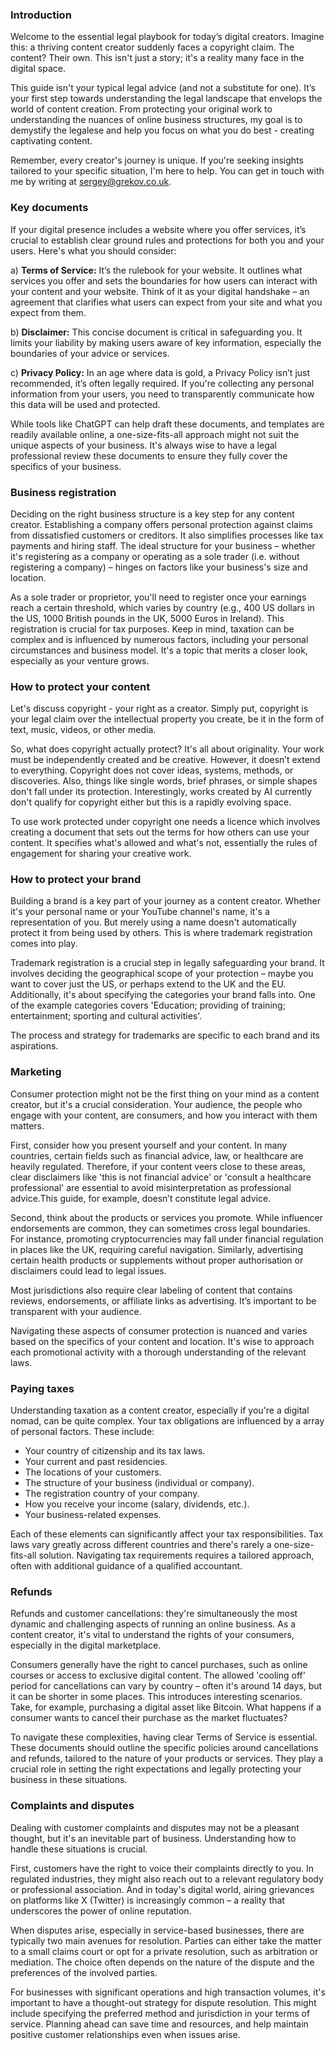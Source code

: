 ### Introduction 

Welcome to the essential legal playbook for today’s digital creators. Imagine this: a thriving content creator suddenly faces a copyright claim. The content? Their own. This isn't just a story; it's a reality many face in the digital space.

This guide isn't your typical legal advice (and not a substitute for one). It’s your first step towards understanding the legal landscape that envelops the world of content creation. From protecting your original work to understanding the nuances of online business structures, my goal is to demystify the legalese and help you focus on what you do best - creating captivating content.

Remember, every creator's journey is unique. If you're seeking insights tailored to your specific situation, I'm here to help. You can get in touch with me by writing at sergey@grekov.co.uk. 

### Key documents 

If your digital presence includes a website where you offer services, it’s crucial to establish clear ground rules and protections for both you and your users. Here's what you should consider:

a) **Terms of Service:** It’s the rulebook for your website. It outlines what services you offer and sets the boundaries for how users can interact with your content and your website. Think of it as your digital handshake – an agreement that clarifies what users can expect from your site and what you expect from them.

b) **Disclaimer:** This concise document is critical in safeguarding you. It limits your liability by making users aware of key information, especially the boundaries of your advice or services.

c) **Privacy Policy:** In an age where data is gold, a Privacy Policy isn’t just recommended, it’s often legally required. If you're collecting any personal information from your users, you need to transparently communicate how this data will be used and protected.

While tools like ChatGPT can help draft these documents, and templates are readily available online, a one-size-fits-all approach might not suit the unique aspects of your business. It's always wise to have a legal professional review these documents to ensure they fully cover the specifics of your business.

### Business registration 

Deciding on the right business structure is a key step for any content creator. Establishing a company offers personal protection against claims from dissatisfied customers or creditors. It also simplifies processes like tax payments and hiring staff. The ideal structure for your business – whether it's registering as a company or operating as a sole trader (i.e. without registering a company) – hinges on factors like your business's size and location.

As a sole trader or proprietor, you'll need to register once your earnings reach a certain threshold, which varies by country (e.g., 400 US dollars in the US, 1000 British pounds in the UK, 5000 Euros in Ireland). This registration is crucial for tax purposes. Keep in mind, taxation can be complex and is influenced by numerous factors, including your personal circumstances and business model. It's a topic that merits a closer look, especially as your venture grows.

### How to protect your content 

Let's discuss copyright - your right as a creator. Simply put, copyright is your legal claim over the intellectual property you create, be it in the form of text, music, videos, or other media.

So, what does copyright actually protect? It's all about originality. Your work must be independently created and be creative. However, it doesn’t extend to everything. Copyright does not cover ideas, systems, methods, or discoveries. Also, things like single words, brief phrases, or simple shapes don't fall under its protection. Interestingly, works created by AI currently don't qualify for copyright either but this is a rapidly evolving space.

To use work protected under copyright one needs a licence which involves creating a document that sets out the terms for how others can use your content. It specifies what's allowed and what's not, essentially the rules of engagement for sharing your creative work.

### How to protect your brand  

Building a brand is a key part of your journey as a content creator. Whether it's your personal name or your YouTube channel's name, it's a representation of you. But merely using a name doesn't automatically protect it from being used by others. This is where trademark registration comes into play.

Trademark registration is a crucial step in legally safeguarding your brand. It involves deciding the geographical scope of your protection – maybe you want to cover just the US, or perhaps extend to the UK and the EU. Additionally, it's about specifying the categories your brand falls into. One of the example categories covers 'Education; providing of training; entertainment; sporting and cultural activities'. 

The process and strategy for trademarks are specific to each brand and its aspirations. 

### Marketing  

Consumer protection might not be the first thing on your mind as a content creator, but it's a crucial consideration. Your audience, the people who engage with your content, are consumers, and how you interact with them matters.

First, consider how you present yourself and your content. In many countries, certain fields such as financial advice, law, or healthcare are heavily regulated. Therefore, if your content veers close to these areas, clear disclaimers like 'this is not financial advice' or 'consult a healthcare professional' are essential to avoid misinterpretation as professional advice.This guide, for example, doesn’t constitute legal advice.

Second, think about the products or services you promote. While influencer endorsements are common, they can sometimes cross legal boundaries. For instance, promoting cryptocurrencies may fall under financial regulation in places like the UK, requiring careful navigation. Similarly, advertising certain health products or supplements without proper authorisation or disclaimers could lead to legal issues.

Most jurisdictions also require clear labeling of content that contains reviews, endorsements, or affiliate links as advertising. It’s important to be transparent with your audience.

Navigating these aspects of consumer protection is nuanced and varies based on the specifics of your content and location. It's wise to approach each promotional activity with a thorough understanding of the relevant laws.


### Paying taxes

Understanding taxation as a content creator, especially if you're a digital nomad, can be quite complex. Your tax obligations are influenced by a array of personal factors. These include:

- Your country of citizenship and its tax laws.
- Your current and past residencies.
- The locations of your customers.
- The structure of your business (individual or company).
- The registration country of your company.
- How you receive your income (salary, dividends, etc.).
- Your business-related expenses.

Each of these elements can significantly affect your tax responsibilities. Tax laws vary greatly across different countries and there's rarely a one-size-fits-all solution. Navigating tax requirements requires a tailored approach, often with additional guidance of a qualified accountant.

### Refunds 

Refunds and customer cancellations: they're simultaneously the most dynamic and challenging aspects of running an online business. As a content creator, it's vital to understand the rights of your consumers, especially in the digital marketplace.

Consumers generally have the right to cancel purchases, such as online courses or access to exclusive digital content. The allowed 'cooling off' period for cancellations can vary by country – often it's around 14 days, but it can be shorter in some places. This introduces interesting scenarios. Take, for example, purchasing a digital asset like Bitcoin. What happens if a consumer wants to cancel their purchase as the market fluctuates?

To navigate these complexities, having clear Terms of Service is essential. These documents should outline the specific policies around cancellations and refunds, tailored to the nature of your products or services. They play a crucial role in setting the right expectations and legally protecting your business in these situations.

### Complaints and disputes  

Dealing with customer complaints and disputes may not be a pleasant thought, but it's an inevitable part of business. Understanding how to handle these situations is crucial.

First, customers have the right to voice their complaints directly to you. In regulated industries, they might also reach out to a relevant regulatory body or professional association. And in today's digital world, airing grievances on platforms like X (Twitter) is increasingly common – a reality that underscores the power of online reputation.

When disputes arise, especially in service-based businesses, there are typically two main avenues for resolution. Parties can either take the matter to a small claims court or opt for a private resolution, such as arbitration or mediation. The choice often depends on the nature of the dispute and the preferences of the involved parties.

For businesses with significant operations and high transaction volumes, it's important to have a thought-out strategy for dispute resolution. This might include specifying the preferred method and jurisdiction in your terms of service. Planning ahead can save time and resources, and help maintain positive customer relationships even when issues arise.